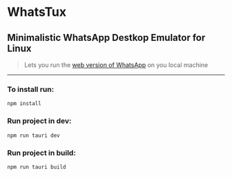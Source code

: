 # WhatsTux

## Minimalistic WhatsApp Destkop Emulator for Linux

> Lets you run the [web version of WhatsApp](https://web.whatsapp.com) on you local machine 


---
### To install run:

````
npm install
````

### Run project in dev:
````
npm run tauri dev
````

### Run project in build:
````
npm run tauri build
````